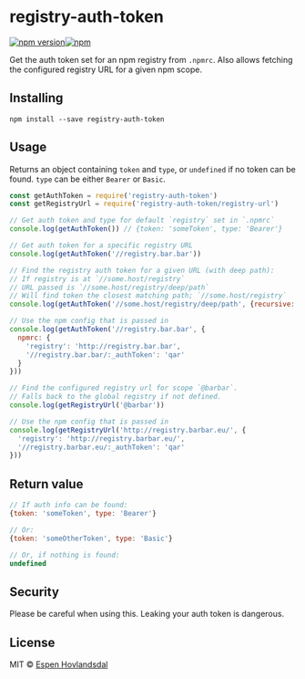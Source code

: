 # registry-auth-token

[![npm version](http://img.shields.io/npm/v/registry-auth-token.svg?style=flat-square)](https://www.npmjs.com/package/registry-auth-token)[![npm](https://img.shields.io/npm/dm/registry-auth-token?style=flat-square)](https://www.npmjs.com/package/registry-auth-token)

Get the auth token set for an npm registry from `.npmrc`. Also allows fetching the configured registry URL for a given npm scope.

## Installing

```
npm install --save registry-auth-token
```

## Usage

Returns an object containing `token` and `type`, or `undefined` if no token can be found. `type` can be either `Bearer` or `Basic`.

```js
const getAuthToken = require('registry-auth-token')
const getRegistryUrl = require('registry-auth-token/registry-url')

// Get auth token and type for default `registry` set in `.npmrc`
console.log(getAuthToken()) // {token: 'someToken', type: 'Bearer'}

// Get auth token for a specific registry URL
console.log(getAuthToken('//registry.bar.bar'))

// Find the registry auth token for a given URL (with deep path):
// If registry is at `//some.host/registry`
// URL passed is `//some.host/registry/deep/path`
// Will find token the closest matching path; `//some.host/registry`
console.log(getAuthToken('//some.host/registry/deep/path', {recursive: true}))

// Use the npm config that is passed in
console.log(getAuthToken('//registry.bar.bar', {
  npmrc: {
    'registry': 'http://registry.bar.bar',
    '//registry.bar.bar/:_authToken': 'qar'
  }
}))

// Find the configured registry url for scope `@barbar`.
// Falls back to the global registry if not defined.
console.log(getRegistryUrl('@barbar'))

// Use the npm config that is passed in
console.log(getRegistryUrl('http://registry.barbar.eu/', {
  'registry': 'http://registry.barbar.eu/',
  '//registry.barbar.eu/:_authToken': 'qar'
}))
```

## Return value

```js
// If auth info can be found:
{token: 'someToken', type: 'Bearer'}

// Or:
{token: 'someOtherToken', type: 'Basic'}

// Or, if nothing is found:
undefined
```

## Security

Please be careful when using this. Leaking your auth token is dangerous.

## License

MIT © [Espen Hovlandsdal](https://espen.codes/)
